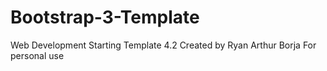 Bootstrap-3-Template
====================

Web Development Starting Template 4.2
Created by Ryan Arthur Borja
For personal use
